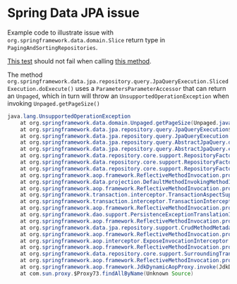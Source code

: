 # Spring Data JPA issue

Example code to illustrate issue with `org.springframework.data.domain.Slice` return type in 
`PagingAndSortingRepositories`.

[This test](https://github.com/sawano/spring-data-jpa-issue-1/blob/master/src/test/java/se/sawano/spring/data/jpa/issue/RepositoryTests.java#L24)
 should not fail when calling [this method](https://github.com/sawano/spring-data-jpa-issue-1/blob/master/src/main/java/se/sawano/spring/data/jpa/issue/PersonRepository.java#L10).

The method `org.springframework.data.jpa.repository.query.JpaQueryExecution.SlicedExecution.doExecute()` uses a
`ParametersParameterAccessor` that can return an `Unpaged`, which in turn will throw an `UnsupportedOperationException` when invoking 
`Unpaged.getPageSize()`

```java
java.lang.UnsupportedOperationException
	at org.springframework.data.domain.Unpaged.getPageSize(Unpaged.java:78)
	at org.springframework.data.jpa.repository.query.JpaQueryExecution$SlicedExecution.doExecute(JpaQueryExecution.java:164)
	at org.springframework.data.jpa.repository.query.JpaQueryExecution.execute(JpaQueryExecution.java:91)
	at org.springframework.data.jpa.repository.query.AbstractJpaQuery.doExecute(AbstractJpaQuery.java:136)
	at org.springframework.data.jpa.repository.query.AbstractJpaQuery.execute(AbstractJpaQuery.java:125)
	at org.springframework.data.repository.core.support.RepositoryFactorySupport$QueryExecutorMethodInterceptor.doInvoke(RepositoryFactorySupport.java:605)
	at org.springframework.data.repository.core.support.RepositoryFactorySupport$QueryExecutorMethodInterceptor.lambda$invoke$3(RepositoryFactorySupport.java:595)
	at org.springframework.data.repository.core.support.RepositoryFactorySupport$QueryExecutorMethodInterceptor.invoke(RepositoryFactorySupport.java:595)
	at org.springframework.aop.framework.ReflectiveMethodInvocation.proceed(ReflectiveMethodInvocation.java:186)
	at org.springframework.data.projection.DefaultMethodInvokingMethodInterceptor.invoke(DefaultMethodInvokingMethodInterceptor.java:59)
	at org.springframework.aop.framework.ReflectiveMethodInvocation.proceed(ReflectiveMethodInvocation.java:186)
	at org.springframework.transaction.interceptor.TransactionAspectSupport.invokeWithinTransaction(TransactionAspectSupport.java:295)
	at org.springframework.transaction.interceptor.TransactionInterceptor.invoke(TransactionInterceptor.java:98)
	at org.springframework.aop.framework.ReflectiveMethodInvocation.proceed(ReflectiveMethodInvocation.java:186)
	at org.springframework.dao.support.PersistenceExceptionTranslationInterceptor.invoke(PersistenceExceptionTranslationInterceptor.java:139)
	at org.springframework.aop.framework.ReflectiveMethodInvocation.proceed(ReflectiveMethodInvocation.java:186)
	at org.springframework.data.jpa.repository.support.CrudMethodMetadataPostProcessor$CrudMethodMetadataPopulatingMethodInterceptor.invoke(CrudMethodMetadataPostProcessor.java:138)
	at org.springframework.aop.framework.ReflectiveMethodInvocation.proceed(ReflectiveMethodInvocation.java:186)
	at org.springframework.aop.interceptor.ExposeInvocationInterceptor.invoke(ExposeInvocationInterceptor.java:93)
	at org.springframework.aop.framework.ReflectiveMethodInvocation.proceed(ReflectiveMethodInvocation.java:186)
	at org.springframework.data.repository.core.support.SurroundingTransactionDetectorMethodInterceptor.invoke(SurroundingTransactionDetectorMethodInterceptor.java:61)
	at org.springframework.aop.framework.ReflectiveMethodInvocation.proceed(ReflectiveMethodInvocation.java:186)
	at org.springframework.aop.framework.JdkDynamicAopProxy.invoke(JdkDynamicAopProxy.java:212)
	at com.sun.proxy.$Proxy73.findAllByName(Unknown Source)
```

